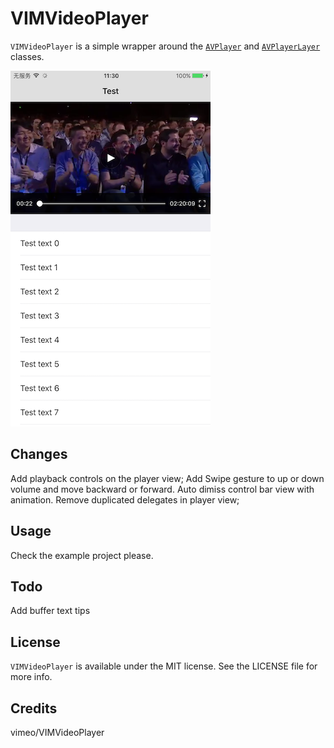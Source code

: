 # VIMVideoPlayer

`VIMVideoPlayer` is a simple wrapper around the [`AVPlayer`](https://developer.apple.com/library/prerelease/ios/documentation/AVFoundation/Reference/AVPlayer_Class/index.html) and [`AVPlayerLayer`](https://developer.apple.com/library/prerelease/ios/documentation/AVFoundation/Reference/AVPlayerLayer_Class/index.html#//apple_ref/occ/cl/AVPlayerLayer) classes.

![img](https://raw.githubusercontent.com/fdddf/VIMVideoPlayer/master/screenshot.png)

## Changes
Add playback controls on the player view; 
Add Swipe gesture to up or down volume and move backward or forward.
Auto dimiss control bar view with animation.
Remove duplicated delegates in player view;

## Usage

Check the example project please.

## Todo
Add buffer text tips 

## License
`VIMVideoPlayer` is available under the MIT license. See the LICENSE file for more info.

## Credits

vimeo/VIMVideoPlayer
